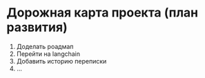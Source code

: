 # Дорожная карта проекта (план развития)

1. Доделать роадмап
2. Перейти на langchain
3. Добавить историю переписки
4. ...
